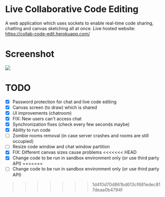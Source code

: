 # Live Collaborative Code Editing
A web application which uses sockets to enable real-time code sharing, chatting and canvas sketching all at once. 
Live hosted website: https://collab-code-edit.herokuapp.com/



# Screenshot
<img src="https://github.com/shubhamdhingra38/Basic-Chat-App-Django-Channels/blob/master/Screenshots/Capture.PNG"/>



# TODO
- [x] Password protection for chat and live code editing
- [x] Canvas screen (to draw) which is shared
- [x] UI improvements (chatroom)
- [x] FIX: New users can't access chat
- [x] Synchronization fixes (check every few seconds maybe)
- [x] Ability to run code
- [ ] Zombie rooms removal (in case server crashes and rooms are still occupied)
- [ ] Resize code window and chat window partition
- [x] FIX: Different canvas sizes cause problems
<<<<<<< HEAD
- [x] Change code to be run in sandbox environment only (or use third party API)
=======
- [ ] Change code to be run in sandbox environment only (or use third party API)
>>>>>>> 1d4f0d70d861bd613cf681edec817deaa0b4794f
